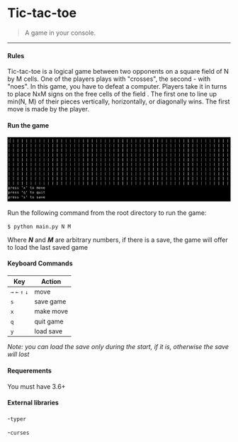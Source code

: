 # Tic-tac-toe
> A game in your console.
---
#### Rules
Tic-tac-toe is a logical game between two opponents on a square field of N by M cells. One of the players plays with "crosses", the second - with "noes". In this game, you have to defeat a computer. Players take it in turns to place NxM signs on the free cells of the field . The first one to line up min(N, M) of their pieces vertically, horizontally, or diagonally wins. The first move is made by the player.

#### Run the game

![image1](images/gameplay.png)

Run the following command from the root directory to run the game:
```
$ python main.py N M
```
Where **_N_** and **_M_** are arbitrary numbers, if there is a save, the game will offer to load the last saved game

#### Keyboard Commands

| Key | Action |
|---|---|
|`→` `←` `↑` `↓`| move
|`s`| save game|
|`x`| make move|
|`q`| quit game|
|`y`| load save|

_Note: you can load the save only during the start, if it is, otherwise the save will lost_

#### Requerements

You must have 3.6+

#### External libraries
 
-`typer`

-`curses`
